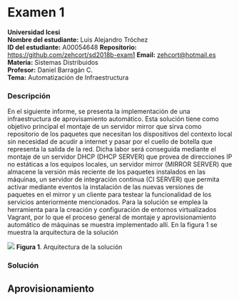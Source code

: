 # Examen 1
**Universidad Icesi**  
**Nombre del estudiante:** Luis Alejandro Tróchez  
**ID del estudiante:** A00054648
**Repositorio:** https://github.com/zehcort/sd2018b-exam1
**Email:** zehcort@hotmail.es  
**Materia:** Sistemas Distribuidos    
**Profesor:** Daniel Barragán C.  
**Tema:** Automatización de Infraestructura 


### Descripción
En el siguiente informe, se presenta la implementación de una infraestructura de aprovisamiento automático. Esta solución tiene como objetivo principal el montaje de un servidor mirror que sirva como repositorio de los paquetes que necesitan los dispositivos del contexto local sin necesidad de acudir a internet y pasar por el cuello de botella que representa la salida de la red. Dicha labor será conseguida mediante el montaje de un servidor DHCP (DHCP SERVER) que provea de direcciones IP no estáticas a los equipos locales, un servidor mirror (MIRROR SERVER) que almacene la versión más reciente de los paquetes instalados en las máquinas, un servidor de integración continua (CI SERVER) que permita activar mediante eventos la instalación de las nuevas versiones de paquetes en el mirror y un cliente para testear la funcionalidad de los servicios anteriormente mencionados. Para la solución se emplea la herramienta para la creación y configuración de entornos virtualizados Vagrant, por lo que el proceso general de montaje y aprovisionamiento automático de máquinas se muestra implementado allí. En la figura 1 se muestra la arquitectura de la solución

![][1]
**Figura 1**. Arquitectura de la solución


### Solución

## Aprovisionamiento



[1]: images/01_arquitectura_solución.png







